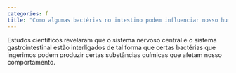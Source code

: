```yaml
---
categories: f
title: "Como algumas bactérias no intestino podem influenciar nosso humor"
---
```

Estudos científicos revelaram que o sistema nervoso central e o sistema gastrointestinal estão interligados de tal forma que certas bactérias que ingerimos podem produzir certas substâncias químicas que afetam nosso comportamento.